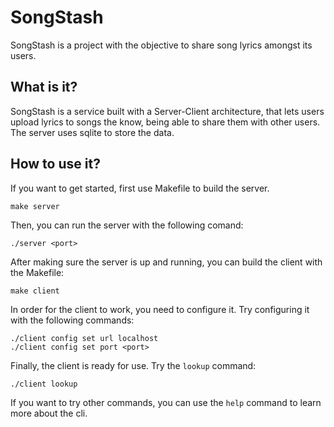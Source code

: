 # SongStash

SongStash is a project with the objective to share song lyrics amongst its users.

## What is it?

SongStash is a service built with a Server-Client architecture, that lets users upload lyrics to songs the know, being able to share them with other users. The server uses sqlite to store the data.

## How to use it?

If you want to get started, first use Makefile to build the server.

```console
make server
```

Then, you can run the server with the following comand:

```console
./server <port>
```

After making sure the server is up and running, you can build the client with the Makefile:

```console
make client
```

In order for the client to work, you need to configure it. Try configuring it with the following commands:

```console
./client config set url localhost
./client config set port <port>
```

Finally, the client is ready for use. Try the `lookup` command:

```console
./client lookup
```

If you want to try other commands, you can use the `help` command to learn more about the cli.
